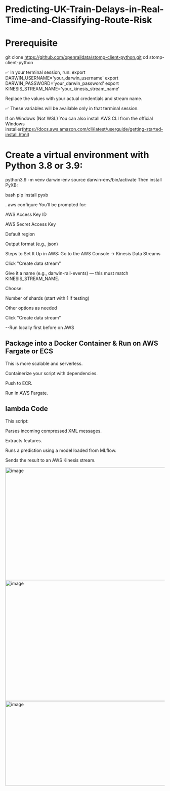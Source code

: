 # Predicting-UK-Train-Delays-in-Real-Time-and-Classifying-Route-Risk


# Prerequisite

git clone https://github.com/openraildata/stomp-client-python.git
cd stomp-client-python

✅ In your terminal session, run:
export DARWIN_USERNAME='your_darwin_username'
export DARWIN_PASSWORD='your_darwin_password'
export KINESIS_STREAM_NAME='your_kinesis_stream_name'

Replace the values with your actual credentials and stream name.

✅ These variables will be available only in that terminal session.

If on Windows (Not WSL)
You can also install AWS CLI from the official Windows installer(https://docs.aws.amazon.com/cli/latest/userguide/getting-started-install.html)

# Create a virtual environment with Python 3.8 or 3.9:
python3.9 -m venv darwin-env
source darwin-env/bin/activate
Then install PyXB:

bash
pip install pyxb

. aws configure
You’ll be prompted for:

AWS Access Key ID

AWS Secret Access Key

Default region

Output format (e.g., json)

Steps to Set It Up in AWS:
Go to the AWS Console
→ Kinesis Data Streams

Click "Create data stream"

Give it a name (e.g., darwin-rail-events) — this must match KINESIS_STREAM_NAME.

Choose:

Number of shards (start with 1 if testing)

Other options as needed

Click "Create data stream"

--Run locally first before on AWS

## Package into a Docker Container & Run on AWS Fargate or ECS
This is more scalable and serverless.

Containerize your script with dependencies.

Push to ECR.

Run in AWS Fargate.

## lambda Code

This script:

Parses incoming compressed XML messages.

Extracts features.

Runs a prediction using a model loaded from MLflow.

Sends the result to an AWS Kinesis stream.


<img width="718" height="357" alt="image" src="https://github.com/user-attachments/assets/fed3fc76-b7a6-44d6-8a4d-d0388c6f56e8" />




<img width="722" height="383" alt="image" src="https://github.com/user-attachments/assets/829c5df7-3722-4cec-9b7a-8900d44f0748" />



<img width="614" height="268" alt="image" src="https://github.com/user-attachments/assets/2d05562f-54c0-4bec-bc90-736dc28b2ff2" />



